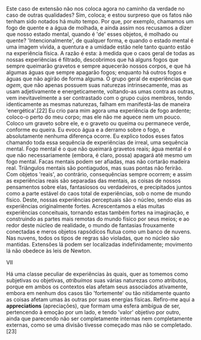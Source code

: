 Este caso de extensão não nos coloca agora no caminho da verdade no caso de outras qualidades? Sim, coloca; e estou surpreso que os fatos não tenham sido notados há muito tempo. Por que, por exemplo, chamamos um fogo de quente e a água de molhada, e ainda assim nos recusamos a dizer que nosso estado mental, quando é 'de' esses objetos, é molhado ou quente? 'Intencionalmente', de qualquer forma, e quando o estado mental é uma imagem vívida, a quentura e a umidade estão nele tanto quanto estão na experiência física. A razão é esta: à medida que o caos geral de todas as nossas experiências é filtrado, descobrimos que há alguns fogos que sempre queimarão gravetos e sempre aquecerão nossos corpos, e que há algumas águas que sempre apagarão fogos; enquanto há outros fogos e águas que não agirão de forma alguma. O grupo geral de experiências que _agem_, que não apenas possuem suas naturezas intrinsecamente, mas as usam adjetivamente e energeticamente, voltando-as umas contra as outras, vem inevitavelmente a ser contrastado com o grupo cujos membros, tendo identicamente as mesmas naturezas, falham em manifestá-las de maneira 'energética'.[22] Eu crio para mim agora uma experiência de fogo ardente; coloco-o perto do meu corpo; mas ele não me aquece nem um pouco. Coloco um graveto sobre ele, e o graveto ou queima ou permanece verde, conforme eu queira. Eu evoco água e a derramo sobre o fogo, e absolutamente nenhuma diferença ocorre. Eu explico todos esses fatos chamando toda essa sequência de experiências de irreal, uma sequência mental. Fogo mental é o que não queimará gravetos reais; água mental é o que não necessariamente (embora, é claro, possa) apagará até mesmo um fogo mental. Facas mentais podem ser afiadas, mas não cortarão madeira real. Triângulos mentais são pontiagudos, mas suas pontas não ferirão. Com objetos 'reais', ao contrário, consequências sempre ocorrem; e assim as experiências reais são separadas das mentais, as coisas de nossos pensamentos sobre elas, fantasiosos ou verdadeiros, e precipitados juntos como a parte estável do caos total de experiências, sob o nome de mundo físico. Deste, nossas experiências perceptuais são o núcleo, sendo elas as experiências originalmente fortes. Acrescentamos a elas muitas experiências conceituais, tornando estas também fortes na imaginação, e construindo as partes mais remotas do mundo físico por seus meios; e ao redor deste núcleo de realidade, o mundo de fantasias frouxamente conectadas e meros objetos rapsódicos flutua como um banco de nuvens. Nas nuvens, todos os tipos de regras são violadas, que no núcleo são mantidas. Extensões lá podem ser localizadas indefinidamente; movimento lá não obedece às leis de Newton.

VII

Há uma classe peculiar de experiências às quais, quer as tomemos como subjetivas ou objetivas, _atribuímos_ suas várias naturezas como atributos, porque em ambos os contextos elas afetam seus associados ativamente, embora em nenhum dos casos tão 'fortemente' ou tão nitidamente quanto as coisas afetam umas às outras por suas energias físicas. Refiro-me aqui a **appreciations** (apreciações), que formam uma esfera ambígua de ser, pertencendo à emoção por um lado, e tendo 'valor' objetivo por outro, ainda que parecendo não ser completamente internas nem completamente externas, como se uma divisão tivesse começado mas não se completado.[23]